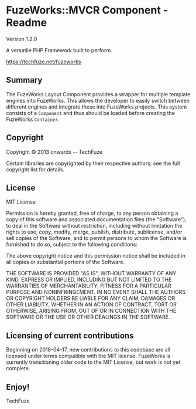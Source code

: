 FuzeWorks::MVCR Component - Readme
===================

Version 1.2.0

A versatile PHP Framework built to perform.

https://techfuze.net/fuzeworks

Summary
-------

The FuzeWorks Layout Component provides a wrapper for multiple template engines
into FuzeWorks. This allows the developer to easily switch between different engines and
integrate these into FuzeWorks projects. This system consists of a ``Component`` and thus should 
be loaded before creating the FuzeWorks ``Container``. 

Copyright
---------

Copyright © 2013 onwards -- TechFuze

Certain libraries are copyrighted by their respective authors;
see the full copyright list for details.

License
-------

MIT License

Permission is hereby granted, free of charge, to any person obtaining a copy
of this software and associated documentation files (the "Software"), to deal
in the Software without restriction, including without limitation the rights
to use, copy, modify, merge, publish, distribute, sublicense, and/or sell
copies of the Software, and to permit persons to whom the Software is
furnished to do so, subject to the following conditions:

The above copyright notice and this permission notice shall be included in all
copies or substantial portions of the Software.

THE SOFTWARE IS PROVIDED "AS IS", WITHOUT WARRANTY OF ANY KIND, EXPRESS OR
IMPLIED, INCLUDING BUT NOT LIMITED TO THE WARRANTIES OF MERCHANTABILITY,
FITNESS FOR A PARTICULAR PURPOSE AND NONINFRINGEMENT. IN NO EVENT SHALL THE
AUTHORS OR COPYRIGHT HOLDERS BE LIABLE FOR ANY CLAIM, DAMAGES OR OTHER
LIABILITY, WHETHER IN AN ACTION OF CONTRACT, TORT OR OTHERWISE, ARISING FROM,
OUT OF OR IN CONNECTION WITH THE SOFTWARE OR THE USE OR OTHER DEALINGS IN THE
SOFTWARE.

Licensing of current contributions
----------------------------------

Beginning on 2018-04-17, new contributions to this codebase are all licensed
under terms compatible with the MIT license.  FuzeWorks is currently
transitioning older code to the MIT License, but work is not yet complete.

Enjoy!
------

TechFuze
